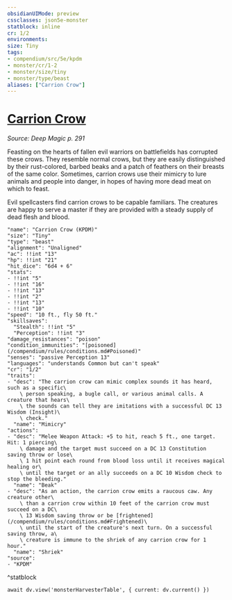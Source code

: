 ```yaml
---
obsidianUIMode: preview
cssclasses: json5e-monster
statblock: inline
cr: 1/2
environments: 
size: Tiny
tags:
- compendium/src/5e/kpdm
- monster/cr/1-2
- monster/size/tiny
- monster/type/beast
aliases: ["Carrion Crow"]
---
```

# [Carrion Crow](compendium\bestiary\beast/carrion-crow-kpdm.md)
*Source: Deep Magic p. 291*

Feasting on the hearts of fallen evil warriors on battlefields has corrupted these crows. They resemble normal crows, but they are easily distinguished by their rust-colored, barbed beaks and a patch of feathers on their breasts of the same color. Sometimes, carrion crows use their mimicry to lure animals and people into danger, in hopes of having more dead meat on which to feast.

Evil spellcasters find carrion crows to be capable familiars. The creatures are happy to serve a master if they are provided with a steady supply of dead flesh and blood.

```statblock
"name": "Carrion Crow (KPDM)"
"size": "Tiny"
"type": "beast"
"alignment": "Unaligned"
"ac": !!int "13"
"hp": !!int "21"
"hit_dice": "6d4 + 6"
"stats":
- !!int "5"
- !!int "16"
- !!int "13"
- !!int "2"
- !!int "13"
- !!int "10"
"speed": "10 ft., fly 50 ft."
"skillsaves":
  "Stealth": !!int "5"
  "Perception": !!int "3"
"damage_resistances": "poison"
"condition_immunities": "[poisoned](/compendium/rules/conditions.md#Poisoned)"
"senses": "passive Perception 13"
"languages": "understands Common but can't speak"
"cr": "1/2"
"traits":
- "desc": "The carrion crow can mimic complex sounds it has heard, such as a specific\
    \ person speaking, a bugle call, or various animal calls. A creature that hears\
    \ the sounds can tell they are imitations with a successful DC 13 Wisdom (Insight)\
    \ check."
  "name": "Mimicry"
"actions":
- "desc": "Melee Weapon Attack: +5 to hit, reach 5 ft., one target. Hit: 1 piercing\
    \ damage and the target must succeed on a DC 13 Constitution saving throw or lose\
    \ 1 hit point each round from blood loss until it receives magical healing or\
    \ until the target or an ally succeeds on a DC 10 Wisdom check to stop the bleeding."
  "name": "Beak"
- "desc": "As an action, the carrion crow emits a raucous caw. Any creature other\
    \ than a carrion crow within 10 feet of the carrion crow must succeed on a DC\
    \ 13 Wisdom saving throw or be [frightened](/compendium/rules/conditions.md#Frightened)\
    \ until the start of the creature's next turn. On a successful saving throw, a\
    \ creature is immune to the shriek of any carrion crow for 1 hour."
  "name": "Shriek"
"source":
- "KPDM"
```
^statblock

```dataviewjs
await dv.view('monsterHarvesterTable', { current: dv.current() })
```
